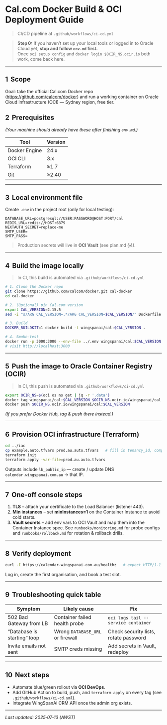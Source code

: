 # Cal.com Docker Build & OCI Deployment Guide

> CI/CD pipeline at `.github/workflows/ci-cd.yml`


> **Step 0:** If you haven’t set up your local tools or logged in to Oracle Cloud yet, **stop and follow `env.md` first.**  
> Once `oci setup config` and `docker login $OCIR_NS.ocir.io` both work, come back here.

---

## 1  Scope
Goal: take the official Cal.com Docker repo (<https://github.com/calcom/docker>) and run a working container on Oracle Cloud Infrastructure (OCI) — Sydney region, free tier.

## 2  Prerequisites
*(Your machine should already have these after finishing `env.md`.)*

| Tool | Version |
|------|---------|
| Docker Engine | 24.x |
| OCI CLI | 3.x |
| Terraform | ≥1.7 |
| Git | ≥2.40 |

---

## 3  Local environment file
Create `.env` in the project root (only for local testing):

```
DATABASE_URL=postgresql://USER:PASSWORD@HOST:PORT/cal
REDIS_URL=redis://HOST:6379
NEXTAUTH_SECRET=replace-me
SMTP_USER=
SMTP_PASS=
```

> Production secrets will live in **OCI Vault** (see plan.md §4).

---

## 4  Build the image locally

> In CI, this build is automated via `.github/workflows/ci-cd.yml`
```bash
# 1. Clone the Docker repo
git clone https://github.com/calcom/docker.git cal-docker
cd cal-docker

# 2. (Optional) pin Cal.com version
export CAL_VERSION=2.15.5
sed -i "s/ARG CAL_VERSION=.*/ARG CAL_VERSION=$CAL_VERSION/" Dockerfile

# 3. Build
DOCKER_BUILDKIT=1 docker build -t wingspanai/cal:$CAL_VERSION .

# 4. Smoke‑test
docker run -p 3000:3000 --env-file ../.env wingspanai/cal:$CAL_VERSION
# visit http://localhost:3000
```

---

## 5  Push the image to Oracle Container Registry (OCIR)

> In CI, this push is automated via `.github/workflows/ci-cd.yml`
```bash
export OCIR_NS=$(oci os ns get | jq -r '.data')
docker tag wingspanai/cal:$CAL_VERSION $OCIR_NS.ocir.io/wingspanai/cal:$CAL_VERSION
docker push $OCIR_NS.ocir.io/wingspanai/cal:$CAL_VERSION
```
*(If you prefer Docker Hub, tag & push there instead.)*

---

## 6  Provision OCI infrastructure (Terraform)
```bash
cd ../iac
cp example.auto.tfvars prod.au.auto.tfvars   # fill in tenancy_id, compartment_id, image tag
terraform init
terraform apply -var-file=prod.au.auto.tfvars
```
Outputs include `lb_public_ip` — create / update DNS `calendar.wingspanai.com.au` → that IP.

---

## 7  One‑off console steps
1. **TLS** – attach your certificate to the Load Balancer (listener 443).  
2. **Min instances** – set **minInstances=1** on the Container Instance to avoid cold starts.  
3. **Vault secrets** – add env vars to OCI Vault and map them into the Container Instance spec. See `runbooks/monitoring.md` for probe configs and `runbooks/rollback.md` for rotation & rollback drills.

---

## 8  Verify deployment
```bash
curl -I https://calendar.wingspanai.com.au/healthz   # expect HTTP/1.1 200 OK
```
Log in, create the first organisation, and book a test slot.

---

## 9  Troubleshooting quick table

| Symptom | Likely cause | Fix |
|---------|--------------|-----|
| 502 Bad Gateway from LB | Container failed health probe | `oci logs tail --service container` |
| “Database is starting” loop | Wrong `DATABASE_URL` or firewall | Check security lists, rotate password |
| Invite emails not sent | SMTP creds missing | Add secrets in Vault, redeploy |

---

## 10  Next steps
- Automate blue/green rollout via **OCI DevOps**.  
- Add GitHub Action to build, push, and `terraform apply` on every tag (see `.github/workflows/ci-cd.yml`).  
- Integrate WingSpanAi CRM API once the admin org exists.

---

*Last updated: 2025‑07‑13 (AWST)*
